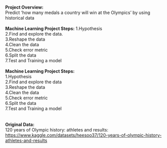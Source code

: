 <b>Project Overview:</b><br>
Predict ‘how many medals a country will win at the Olympics’ by using historical data
<br><br>
<b>Machine Learning Project Steps:</b>
1.Hypothesis<br>
2.Find and explore the data.<br>
3.Reshape the data<br>
4.Clean the data<br>
5.Check error metric<br>
6.Split the data<br>
7.Test and Training a model
<br><br>
<b>Machine Learning Project Steps:</b><br>
1.Hypothesis<br>
2.Find and explore the data<br>
3.Reshape the data<br>
4.Clean the data<br>
5.Check error metric<br>
6.Split the data<br>
7.Test and Training a model<br>
<br><br>
<b>Original Data:</b><br>
120 years of Olympic history: athletes and results:<br>https://www.kaggle.com/datasets/heesoo37/120-years-of-olympic-history-athletes-and-results
